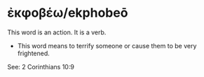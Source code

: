 # ἐκφοβέω/ekphobeō
This word is an action. It is a verb.
* This word means to terrify someone or cause them to be very frightened.

See: 2 Corinthians 10:9
